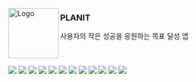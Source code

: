 <p>
  <img align="left" width="100" height="100" alt="Logo" src="https://github.com/user-attachments/assets/f1182fac-32f1-45e5-a60c-104111ba1eec" />
  <h3>PLANIT</h3>
  <div>사용자의 작은 성공을 응원하는 목표 달성 앱</div>
</p>
<br>
<br>

<img align="center" src="https://github.com/user-attachments/assets/c7a2071e-ae36-4f77-a9c8-f183fe5fbb9a" />
<img align="center" src="https://github.com/user-attachments/assets/cad871e8-855a-4bf1-b9c9-281fa05c07a1" />
<img align="center" src="https://github.com/user-attachments/assets/eaf45627-2534-4bc1-a6df-45eff7e48ec2" />
<img align="center" src="https://github.com/user-attachments/assets/8cb47ed4-a0b2-4246-9d46-5c40874adb0c" />
<img align="center" src="https://github.com/user-attachments/assets/55237239-ed09-4d22-bf2b-8038bd0f9f4a" />
<img align="center" src="https://github.com/user-attachments/assets/c95a4fcd-3bf3-4b34-b76c-ef8ac1a9a64a" />
<img align="center" src="https://github.com/user-attachments/assets/2b5dcf76-84fa-4335-b684-13fcb62753e6" />
<img align="center" src="https://github.com/user-attachments/assets/4b018ab4-c4b9-4d1a-834e-d25052cd94a2" />
<img align="center" src="https://github.com/user-attachments/assets/deb3c752-6c1d-45e6-b5e4-f21f7fb009ee" />
<img align="center" src="https://github.com/user-attachments/assets/8b2d0a36-5024-4cbe-af29-a4a0fda501e2" />
<img align="center" src="https://github.com/user-attachments/assets/2d2ddd74-44fe-4cbf-b9cf-4cdb0ce7f8d2" />
<img align="center" src="https://github.com/user-attachments/assets/5e8e662a-4594-414b-abe2-c5d533a290d3" />
